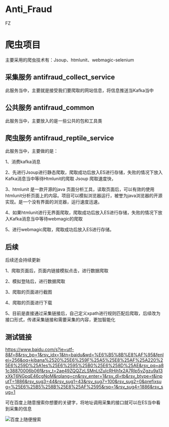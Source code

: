 # Anti_Fraud
FZ
# 爬虫项目
主要采用的爬虫技术有：Jsoup、htmlunit、webmagic-selenium

## 采集服务 antifraud_collect_service
此服务当中，主要就是接受我们要爬取的网站信息，将信息推送当Kafka当中

## 公共服务 antifraud_common
此服务当中，主要放入的是一些公共的包和工具类

## 爬虫服务 antifraud_reptile_service 
此服务当中，主要做的是：

1、消费kafka消息

2、先进行Jsoup进行静态爬取，爬取成功后放入ES进行存储，失败的情况下放入Kafka消息当中等待Htmlunit的爬取   Jsoup 爬取速度快，

3、htmlunit 是一款开源的java 页面分析工具，读取页面后，可以有效的使用htmlunit分析页面上的内容。项目可以模拟浏览器运行，被誉为java浏览器的开源实现。是一个没有界面的浏览器，运行速度迅速。 

4、如果htmlunit进行无界面爬取，爬取成功后放入ES进行存储，失败的情况下放入Kafka消息当中等待webmagic的爬取 

5、进行webmagic爬取，爬取成功后放入ES进行存储。




## 后续
后续还会持续更新

1、爬取页面后，页面内链接模拟点击，进行数据爬取

2、模拟登陆后，进行数据爬取

3、爬取的页面进行截图

4、爬取的页面进行下载

5、目前是直接通过采集链接后，自己定义xpath进行规则匹配后爬取，后续改为接口形式，传递采集链接和需要采集的内容，更加智能化

## 测试链接
https://www.baidu.com/s?ie=utf-8&f=8&rsv_bp=1&rsv_idx=1&tn=baidu&wd=%E6%B5%8B%E8%AF%95&fenlei=256&oq=kibana%2520%25E6%259F%25A5%25E8%25AF%25A220%25E6%259D%25A1es%25E6%2595%25B0%25E6%258D%25AE&rsv_pq=a81c38870006b06f&rsv_t=2ae49ZQQZzLSMnLtZuIcRHjh1x2A7Rlp5vZgzu9a13xXkT6NGpqE46cgNoM&rqlang=cn&rsv_enter=1&rsv_dl=tb&rsv_btype=t&inputT=1886&rsv_sug3=44&rsv_sug1=43&rsv_sug7=100&rsv_sug2=0&prefixsug=%25E6%25B5%258B%25E8%25AF%2595&rsp=1&rsv_sug4=1886&rsv_sug=1

可在百度上随意搜索你想要的关键字，将地址调用采集的接口就可以在ES当中看到采集的信息

![百度上随便搜索](https://user-images.githubusercontent.com/35587796/161026038-ccbb1b15-eedd-4d81-b420-595817fb80a7.png)
